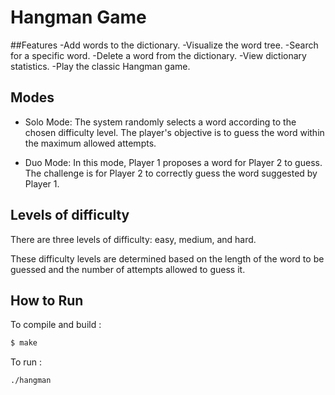 # Hangman Game

##Features
    -Add words to the dictionary.
    -Visualize the word tree.
    -Search for a specific word.
    -Delete a word from the dictionary.
    -View dictionary statistics.
    -Play the classic Hangman game.
    
 ## Modes
- Solo Mode: The system randomly selects a word according to the chosen difficulty level. The player's objective is to guess the word within the maximum allowed attempts.
  
- Duo Mode: In this mode, Player 1 proposes a word for Player 2 to guess. The challenge is for Player 2 to correctly guess the word suggested by Player 1.
 ## Levels of difficulty
  
There are three levels of difficulty: easy, medium, and hard. 

These difficulty levels are determined based on the length of the word to be guessed and the number of attempts allowed to guess it.

## How to Run
To compile and build : 
```bash
$ make
```
To run : 

```bash
./hangman
```

